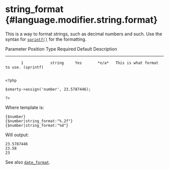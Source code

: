 string\_format {#language.modifier.string.format}
==============

This is a way to format strings, such as decimal numbers and such. Use
the syntax for [`sprintf()`](&url.php-manual;sprintf) for the
formatting.

   Parameter Position    Type    Required   Default  Description
  -------------------- -------- ---------- --------- ---------------------------------------
           1            string     Yes       *n/a*   This is what format to use. (sprintf)


    <?php

    $smarty->assign('number', 23.5787446);

    ?>

       

Where template is:


    {$number}
    {$number|string_format:"%.2f"}
    {$number|string_format:"%d"}

       

Will output:


    23.5787446
    23.58
    23

       

See also [`date_format`](#language.modifier.date.format).
